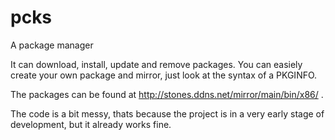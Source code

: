 # pcks
A package manager

It can download, install, update and remove packages. You can easiely create your own package and mirror, just look at 
the syntax of a PKGINFO.

The packages can be found at http://stones.ddns.net/mirror/main/bin/x86/ .

The code is a bit messy, thats because the project is in a very early stage of development, but it already works fine.
